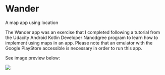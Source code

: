 # Wander
A map app using location

The Wander app was an exercise that I completed following a tutorial from the Udacity Android Kotlin Developer Nanodgree program to learn how to implement using maps in an app.
Please note that an emulator with the Google PlayStore accessible is necessary in order to run this app.


See image preview below:



<img src='https://media.giphy.com/media/VV67lfSgJiNMv4JMo7/giphy.gif'/>
